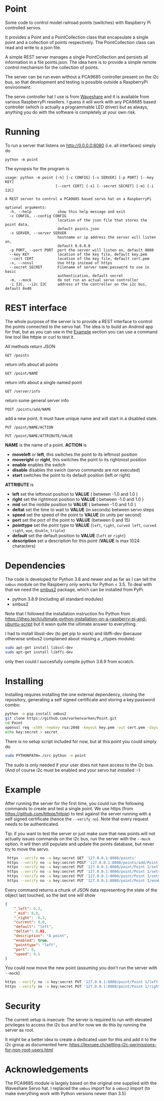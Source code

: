 # Point
Some code to control model railroad points (switches) with Raspberry Pi controlled servos.

It provides a Point and a PointCollection class that encapsulate a single point and a collection of points respectively. The PointCollection class can read and write to a json file.

A simple REST server manages a single PointCollection and persists all information in a file points.json. The idea here is to provide a simple remote control mechanism for the collection of points.

The server can be run even without a PCA9685 controller present on the i2c bus, so that development and testing is possible outside a RaspberryPi environment.

The servo controller hat I use is from [Waveshare](https://www.waveshare.com/wiki/Servo_Driver_HAT) and it is available from various RaspberryPi resellers. I guess it will work with any PCA9685 based controller (which is actually a programmable LED driver) but as always, anything you do with the software is completely at your own risk. 

# Running

To run a server that listens on http://0.0.0.0:8080 (i.e. all interfaces) simply do

```
python -m point
```

The synopsis for the program is

```
usage: python -m point [-h] [-c CONFIG] [-s SERVER] [-p PORT] [--key KEY]
                       [--cert CERT] [-x] [--secret SECRET] [-m] [-i I2C]

A REST server to control a PCA9685 based servo hat on a RaspberryPi

optional arguments:
  -h, --help            show this help message and exit
  -c CONFIG, --config CONFIG
                        location of the json file that stores the point data,
                        default points.json
  -s SERVER, --server SERVER
                        hostname or ip address the server will listen on,
                        default 0.0.0.0
  -p PORT, --port PORT  port the server will listen on, default 8080
  --key KEY             location of the key file, default key.pem
  --cert CERT           location of the key file, default cert.pem
  -x, --nossl           Use http instead of https
  --secret SECRET       Filename of server name:password to use in basic
                        authentication, default secret
  -m, --mock            do not run an actual servo controller
  -i I2C, --i2c I2C     address of the controller on the i2c bus, default 0x40
```


# REST interface

The whole purpose of the server is to provide a REST interface to control the points connected to the servo hat. The idea is to build an Android app for that, but as you
can see in the [Example](#Example) section you can use a command line tool like httpie or curl to test it.

All methods return JSON

    GET /points

return info about all points

    GET /point/NAME

return info about a single named point

    GET /server/info

return some general server info

    POST /points/add/NAME

add a new point. It must have unique name and will start in a disabled state.

    PUT /point/NAME/ACTION

    PUT /point/NAME/ATTRIBUTE/VALUE

**NAME** is the name of a point.
**ACTION** is

- **moveleft**  or **left**, this switches the point to its leftmost position
- **moveright** or **right**, this switches the point to its rightmost position
- **enable**      enables the switch
- **disable**     disables the swich (servo commands are not executed)
- **start**       switches the point to its default position (left or right)

**ATTRIBUTE** is

- **left**        set the leftmost position to **VALUE** ( between -1.0 and 1.0 )       
- **right**       set the rightmost position to **VALUE** ( between -1.0 and 1.0 )       
- **mid**         set the middle position to **VALUE** ( between -1.0 and 1.0 )       
- **deltat**      set the time to wait to **VALUE** (in seconds) between servo steps
- **speed**       set the speed of the point to **VALUE** (in units per second)
- **port**        set the port of the point to **VALUE** (between 0 and 15)
- **pointtype**   set the point type to **VALUE** (`left`, `right`, `curved left`, `curved right`, `wye`, `double`, `triple`)
- **default**     set the default position to **VALUE** (`left` or `right`)
- **description** set a description for this point (**VALUE** is max 1024 characters)

# Dependencies

The code is developed for Python 3.8 and newer and as far as I can tell the `smbus` module on the Raspberry only works for Python < 3.5. To deal with that we need the [smbus2](https://pypi.org/project/smbus2/) package, which can be installed from PyPi. 

- python 3.8.9 (including all standard modules)
- smbus2

Note that I followed the installation instruction fro Python from https://itheo.tech/ultimate-python-installation-on-a-raspberry-pi-and-ubuntu-script but it wasn quite the ultimate answer to everything. 

I had to install libssl-dev (to get pip to work) and libffi-dev (because otherwise smbus2 complained about missing a _ctypes module):
```bash
sudo apt-get install libssl-dev
sudo apt-get install libffi-dev
```
only then could I succesfully compile python 3.8.9 from scratch.

# Installing

Installing requires installing the one external dependency, cloning the repository, generating a self signed certificate and storing a key:password combo:

```bash
python -m pip install smbus2
git clone https://github.com/varkenvarken/Point.git
cd Point
openssl req -x509 -newkey rsa:2048 -keyout key.pem -out cert.pem -days 365
echo key:secret > secret
```

There is no setup script included for now, but at this point you could simply do

```bash
sudo PYTHONPATH=./src python -m point
```

The sudo is only needed if your user does not have access to the i2c bus.
(And of course i2c must be enabled and your servo hat installed :-)

# Example
After running the server for the first time, you could run the following commands to create and test a single point. We use https (from https://github.com/httpie/httpie) to test against the server running with a self signed certificate (hence the `--verify no`). Note that every request needs to be authenticated.

Tip: if you want to test the server or just make sure that new points will not actually issues commands on the i2c bus, run the server with the `--mock` option. It will then still populate and update the points database, but never try to move the servo.

```bash
 https --verify no -a key:secret GET '127.0.0.1:8080/points'
 https --verify no -a key:secret POST '127.0.0.1:8080/points/add/Point 1'
 https --verify no -a key:secret PUT '127.0.0.1:8080/point/Point 1/setleft/0.3'
 https --verify no -a key:secret PUT '127.0.0.1:8080/point/Point 1/setright/-0.3'
 https --verify no -a key:secret PUT '127.0.0.1:8080/point/Point 1/setspeed/0.5'
 https --verify no -a key:secret PUT '127.0.0.1:8080/point/Point 1/enable'
```
Every command returns a chunk of JSON data representing the state of the object last touched, so the last one will show

```json
{
    "_left": 0.3,
    "_mid": 0.0,
    "_right": -0.3,
    "current": 0.0,
    "default": "left",
    "deltat": 0.02,
    "description": "A point",
    "enabled": true,
    "pointtype": "left",
    "port": 0,
    "speed": 0.5
}
```

You could now move the new point (assuming you don't run the server with `--mock`)

```bash
https --verify no -a key:secret PUT '127.0.0.1:8080/point/Point 1/left'
https --verify no -a key:secret PUT '127.0.0.1:8080/point/Point 1/right'
``` 



# Security

The current setup is insecure: The server is required to run with elevated privileges to access the i2c bus and for now we do this by running the server as root.

It might be a better idea to create a dedicated user for this and add it to the i2c group as documented here: https://lexruee.ch/setting-i2c-permissions-for-non-root-users.html

# Acknowledgements

The PCA9685 module is largely based on the original one supplied with the Waveshare Servo hat. I replaced the `smbus` import for a `smbus2` import (to make everything work with Python versions newer than 3.5)
